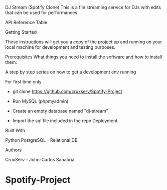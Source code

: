 DJ Stream (Spotify Clone)
This is a file streaming service for DJs with edits that can be used for performances.

API Reference Table


Getting Started

These instructions will get you a copy of the project up and running on your local machine for development and testing purposes.

Prerequisites
What things you need to install the software and how to install them:



A step by step series on how to get a development env running

For first time only

- git clone https://github.com/cruxserv/Spotify-Project

- Run MySQL (phpmyadmin)
- Create an empty database named "dj-stream"
- Import the sql file included in the repo
Deployment

Built With

Python
PostgreSQL - Relational DB

Authors

CruxServ - John-Carlos Sanabria
# Spotify-Project
